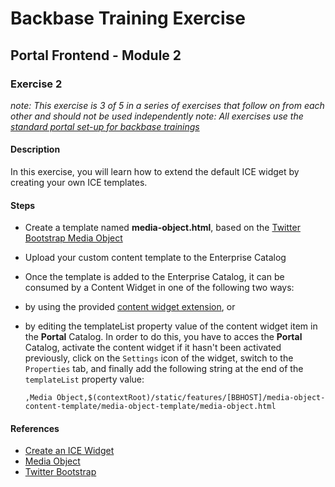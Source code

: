 # Backbase Training Exercise

## Portal Frontend - Module 2

### Exercise 2

_note: This exercise is 3 of 5 in a series of exercises that follow on from each other and should not be used independently_
_note: All exercises use the [standard portal set-up for backbase trainings](https://my.backbase.com/resources/how-to-guides/getting-your-first-launchpad-based-portal-set-up/)_

#### Description

In this exercise, you will learn how to extend the default ICE widget by creating your own ICE templates.

#### Steps

 - Create a template named **media-object.html**, based on the [Twitter Bootstrap Media Object](http://getbootstrap.com/components/#media)

 - Upload your custom content template to the Enterprise Catalog

 - Once the template is added to the Enterprise Catalog, it can be consumed by a Content Widget in one of the following two ways:

  - by using the provided [content widget extension](../pf2e2-widget-content), or 

  - by editing the templateList property value of the content widget item in the **Portal** Catalog. In order to do this, you have to acces the **Portal** Catalog, activate the content widget if it hasn't been activated previously, click on the `Settings` icon of the widget, switch to the `Properties` tab, and finally add the following string at the end of the `templateList` property value:
 
     ``` 
     ,Media Object,$(contextRoot)/static/features/[BBHOST]/media-object-content-template/media-object-template/media-object.html
     ```

#### References

 - [Create an ICE Widget](https://my.backbase.com/docs/product-documentation/documentation/portal/5.6.1/icewidgets_customize.html)
 - [Media Object](http://getbootstrap.com/components/#media)
 - [Twitter Bootstrap](http://getbootstrap.com/)
